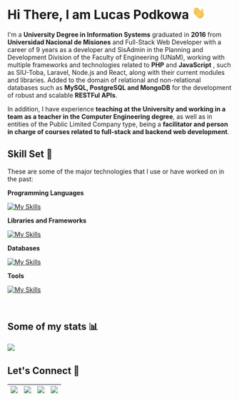 
<h1>Hi There, I am Lucas Podkowa <img  src="https://raw.githubusercontent.com/ABSphreak/ABSphreak/master/gifs/Hi.gif" width="30px"></h1>

I'm a **University Degree in Information Systems** graduated in **2016** from **Universidad Nacional de Misiones** and Full-Stack Web Developer with a career of 9 years as a developer and SisAdmin in the Planning and Development Division of the Faculty of Engineering (UNaM), working with multiple frameworks and technologies related to **PHP** and **JavaScript** , such as SIU-Toba, Laravel, Node.js and React, along with their current modules and libraries. Added to the domain of relational and non-relational databases such as **MySQL, PostgreSQL and MongoDB** for the development of robust and scalable **RESTFul APIs**.

In addition, I have experience **teaching at the University and working in a team as a teacher in the Computer Engineering degree**, as well as in entities of the Public Limited Company type, being a **facilitator and person in charge of courses related to full-stack and backend web development**.


## Skill Set :muscle:

These are some of the major technologies that I use or have worked on in the past:

**Programming Languages**

[![My Skills](https://skillicons.dev/icons?i=js,html,css,php)](https://skillicons.dev)

**Libraries and Frameworks**

[![My Skills](https://skillicons.dev/icons?i=nodejs,npm,express,jest,jquery,react,bootstrap,tailwind,sass,laravel&perline=4)](https://skillicons.dev)


**Databases**

[![My Skills](https://skillicons.dev/icons?i=mysql,postgres,sqlite,mongodb&perline=4)](https://skillicons.dev)


**Tools**

[![My Skills](https://skillicons.dev/icons?i=docker,git,github,postman,vite,vscode,bash,rocket,discord&perline=4)](https://skillicons.dev)

<br>

## Some of my stats :bar_chart:

<img src="https://github-readme-stats.vercel.app/api?username=lucas-podkowa&show_icons=true&theme=radical&include_all_commits=true">

<br>

## Let's Connect :handshake:

<a href="https://www.linkedin.com/in/lucas-podkowa/"><img src="https://cdn2.iconfinder.com/data/icons/social-media-2285/512/1_Linkedin_unofficial_colored_svg-128.png" width="40"></a>|<a href="https://x.com/PodkowaLucas"><img src="https://cdn2.iconfinder.com/data/icons/social-media-2285/512/1_Twitter3_colored_svg-128.png" width="40"></a>|<a href="mailto:lucaspodkowa@gmail.com"><img src="https://cdn4.iconfinder.com/data/icons/social-media-logos-6/512/112-gmail_email_mail-256.png" width="40"></a>|<a href="https://www.instagram.com/lucas.podkowa/?hl=es"><img src="https://cdn2.iconfinder.com/data/icons/social-media-2285/512/1_Instagram_colored_svg_1-128.png" width="40"></a>|
|--|--|--|--|

